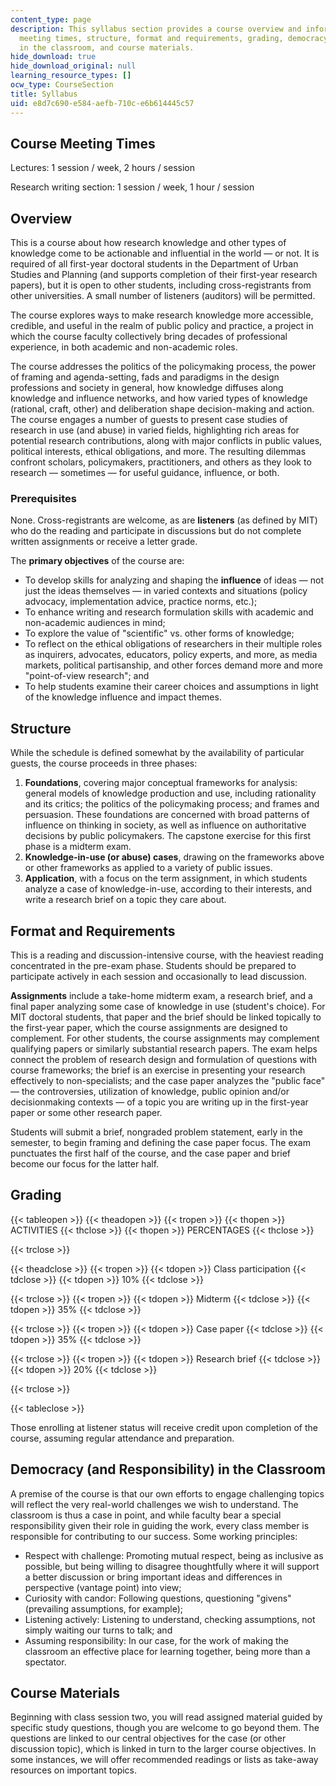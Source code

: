 ```yaml
---
content_type: page
description: This syllabus section provides a course overview and information on course
  meeting times, structure, format and requirements, grading, democracy (and responsibility)
  in the classroom, and course materials.
hide_download: true
hide_download_original: null
learning_resource_types: []
ocw_type: CourseSection
title: Syllabus
uid: e8d7c690-e584-aefb-710c-e6b614445c57
---
```


Course Meeting Times
--------------------

Lectures: 1 session / week, 2 hours / session

Research writing section: 1 session / week, 1 hour / session

Overview
--------

This is a course about how research knowledge and other types of knowledge come to be actionable and influential in the world — or not. It is required of all first-year doctoral students in the Department of Urban Studies and Planning (and supports completion of their first-year research papers), but it is open to other students, including cross-registrants from other universities. A small number of listeners (auditors) will be permitted.

The course explores ways to make research knowledge more accessible, credible, and useful in the realm of public policy and practice, a project in which the course faculty collectively bring decades of professional experience, in both academic and non-academic roles.

The course addresses the politics of the policymaking process, the power of framing and agenda-setting, fads and paradigms in the design professions and society in general, how knowledge diffuses along knowledge and influence networks, and how varied types of knowledge (rational, craft, other) and deliberation shape decision-making and action. The course engages a number of guests to present case studies of research in use (and abuse) in varied fields, highlighting rich areas for potential research contributions, along with major conflicts in public values, political interests, ethical obligations, and more. The resulting dilemmas confront scholars, policymakers, practitioners, and others as they look to research — sometimes — for useful guidance, influence, or both.

### Prerequisites

None. Cross-registrants are welcome, as are **listeners** (as defined by MIT) who do the reading and participate in discussions but do not complete written assignments or receive a letter grade.

The **primary objectives** of the course are:

*   To develop skills for analyzing and shaping the **influence** of ideas — not just the ideas themselves — in varied contexts and situations (policy advocacy, implementation advice, practice norms, etc.);
*   To enhance writing and research formulation skills with academic and non-academic audiences in mind;
*   To explore the value of "scientific" vs. other forms of knowledge;
*   To reflect on the ethical obligations of researchers in their multiple roles as inquirers, advocates, educators, policy experts, and more, as media markets, political partisanship, and other forces demand more and more "point-of-view research"; and
*   To help students examine their career choices and assumptions in light of the knowledge influence and impact themes.

Structure
---------

While the schedule is defined somewhat by the availability of particular guests, the course proceeds in three phases:

1.  **Foundations**, covering major conceptual frameworks for analysis: general models of knowledge production and use, including rationality and its critics; the politics of the policymaking process; and frames and persuasion. These foundations are concerned with broad patterns of influence on thinking in society, as well as influence on authoritative decisions by public policymakers. The capstone exercise for this first phase is a midterm exam.
2.  **Knowledge-in-use (or abuse) cases**, drawing on the frameworks above or other frameworks as applied to a variety of public issues.
3.  **Application**, with a focus on the term assignment, in which students analyze a case of knowledge-in-use, according to their interests, and write a research brief on a topic they care about.

Format and Requirements
-----------------------

This is a reading and discussion-intensive course, with the heaviest reading concentrated in the pre-exam phase. Students should be prepared to participate actively in each session and occasionally to lead discussion.

**Assignments** include a take-home midterm exam, a research brief, and a final paper analyzing some case of knowledge in use (student's choice). For MIT doctoral students, that paper and the brief should be linked topically to the first-year paper, which the course assignments are designed to complement. For other students, the course assignments may complement qualifying papers or similarly substantial research papers. The exam helps connect the problem of research design and formulation of questions with course frameworks; the brief is an exercise in presenting your research effectively to non-specialists; and the case paper analyzes the "public face" — the controversies, utilization of knowledge, public opinion and/or decisionmaking contexts — of a topic you are writing up in the first-year paper or some other research paper.

Students will submit a brief, nongraded problem statement, early in the semester, to begin framing and defining the case paper focus. The exam punctuates the first half of the course, and the case paper and brief become our focus for the latter half.

Grading
-------

{{< tableopen >}}
{{< theadopen >}}
{{< tropen >}}
{{< thopen >}}
ACTIVITIES
{{< thclose >}}
{{< thopen >}}
PERCENTAGES
{{< thclose >}}

{{< trclose >}}

{{< theadclose >}}
{{< tropen >}}
{{< tdopen >}}
Class participation
{{< tdclose >}}
{{< tdopen >}}
10%
{{< tdclose >}}

{{< trclose >}}
{{< tropen >}}
{{< tdopen >}}
Midterm
{{< tdclose >}}
{{< tdopen >}}
35%
{{< tdclose >}}

{{< trclose >}}
{{< tropen >}}
{{< tdopen >}}
Case paper
{{< tdclose >}}
{{< tdopen >}}
35%
{{< tdclose >}}

{{< trclose >}}
{{< tropen >}}
{{< tdopen >}}
Research brief
{{< tdclose >}}
{{< tdopen >}}
20%
{{< tdclose >}}

{{< trclose >}}

{{< tableclose >}}

Those enrolling at listener status will receive credit upon completion of the course, assuming regular attendance and preparation.

Democracy (and Responsibility) in the Classroom
-----------------------------------------------

A premise of the course is that our own efforts to engage challenging topics will reflect the very real-world challenges we wish to understand. The classroom is thus a case in point, and while faculty bear a special responsibility given their role in guiding the work, every class member is responsible for contributing to our success. Some working principles:

*   Respect with challenge: Promoting mutual respect, being as inclusive as possible, but being willing to disagree thoughtfully where it will support a better discussion or bring important ideas and differences in perspective (vantage point) into view;
*   Curiosity with candor: Following questions, questioning "givens" (prevailing assumptions, for example);
*   Listening actively: Listening to understand, checking assumptions, not simply waiting our turns to talk; and
*   Assuming responsibility: In our case, for the work of making the classroom an effective place for learning together, being more than a spectator.

Course Materials
----------------

Beginning with class session two, you will read assigned material guided by specific study questions, though you are welcome to go beyond them. The questions are linked to our central objectives for the case (or other discussion topic), which is linked in turn to the larger course objectives. In some instances, we will offer recommended readings or lists as take-away resources on important topics.
